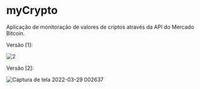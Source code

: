 # myCrypto
Aplicação de monitoração de valores de criptos através da API do Mercado Bitcoin.

Versão [1]:

![2](https://user-images.githubusercontent.com/40063504/160224630-1390f561-cb05-4982-9b85-4e15bac439bd.jpg)

Versão [2]:

![Captura de tela 2022-03-29 002637](https://user-images.githubusercontent.com/40063504/160527295-291ce2dd-4289-400f-b83e-729a40f9ccef.png)
